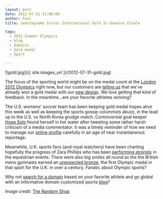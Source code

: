 ```yaml
---
layout: post
date: 2012-07-31 11:00:00
author: Paul
title: iwantmyname Scores International Gold In Domains Finale

tags:
  - 2012 Summer Olympics
  - blog
  - domains
  - Gold medal
  - Sport

---
```


![gold.jpg]({{ site.images_url }}/2012-07-31-gold.jpg)

The focus of the sporting world might be on the medal count at the [London 2012 Olympics](http://www.london2012.com/) right now, but our customers are [telling us](https://iwantmyname.com/about) that we've already won a gold medal with our [new design](http://blog.iwantmyname.com/2012/07/the-new-iwantmyname.html). We love getting that kind of feedback. In the meantime...are your favorite athletes winning?

The U.S. womens' soccer team has been keeping gold medal hopes alive this week as well as keeping the sports gossip columnists abuzz, in the lead up to the U.S. vs North Korea grudge match. Controversial goal keeper [Hope Solo](http://archived.link/http://www.washingtonpost.com/sports/dcunited/us-olympic-goalkeeper-solo-doesnt-back-down-from-tweets-critical-of-nbc-analyst-chastain/2012/07/30/gJQAgYNkKX_story.html) found herself in hot water after tweeting some rather harsh criticism of a media commentator. It was a timely reminder of how we need to manage our [online profile](https://iwantmyname.com/services/personal-profile/) carefully in an age of near instantaneous reportage. 

Meanwhile, U.K. sports fans (and royal watchers) have been charting hopefully the progress of Zara Phillips who has been [performing strongly](http://www.bbc.co.uk/sport/0/olympics/18906141) in the equestrian events. There were also big smiles all round as the the British mens gymnasts earned an [unexpected bronze](http://www.telegraph.co.uk/sport/olympics/gymnastics/9439776/London-2012-Olympics-Team-GB-gymnasts-on-a-roll.html), the first Olympic medal in that sport for the U.K. in over a century. Fanatic about Olympic sports? 

Why not [search for a domain](https://iwantmyname.com/?domain=zaraphillips&hideUnavailable=false) based on your favorite athlete and go global with an informative domain customized sports [blog](https://iwantmyname.com/services/blog-hosting/)?

Image credit: [The Random Shop](http://www.therandomshop.co.uk/)
